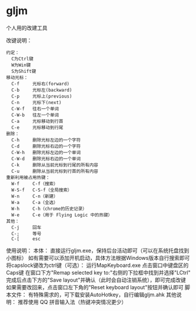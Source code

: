# gljm
个人用的改建工具

改键说明：
```
约定：
  C为Ctrl键
  W为Win键
  S为Shift键
移动光标：
  C-f     光标右(forward)
  C-b     光标左(backward)
  C-p     光标上(previous)
  C-n     光标下(next)
  C-W-f   往右一个单词
  C-W-b   往左一个单词
  C-a     光标移动到行首
  C-e     光标移动到行尾
删除：
  C-h     删除光标左边的一个字符
  C-d     删除光标右边的一个字符
  C-W-h   删除光标左边的一个单词
  C-W-d   删除光标右边的一个单词
  C-k     删除从当前光标到行尾的所有内容
  C-u     删除从当前光标到行首的所有内容
重新利用被占用热键：
  W-f     C-f（搜索）
  W-S-f   C-S-f（全局搜索）
  W-n     C-n（新建）
  W-a     C-a（全选）
  W-h     C-h（chrome的历史记录）
  W-e     C-e（用于 Flying Logic 中的热键）
其他：
  C-j     回车
  C-;     等号
  C-[     esc
```

使用说明：
  本体：
    直接运行gljm.exe，保持后台活动即可（可以在系统托盘找到小图标）
    如有需要可以添加开机启动，具体方法根据Windows版本自行搜索即可
  将capslock键改为ctrl键（可选）：
    运行MapKeyboard.exe
    点击窗口中键盘区的Caps键
    在窗口下方"Remap selected key to:"右侧的下拉框中找到并选择"LCtrl"
    完成后点击下方的"Save layout"并确认（此时会自动注销系统），即可完成改键
    如果需要改回来，点击窗口左下角的"Reset keyboard layout"按钮并确认即可
  脚本文件：
    有特殊需求的，可下载安装AutoHotkey，自行编辑gljm.ahk
  其他说明：
    推荐使用 QQ 拼音输入法（热键冲突情况更少）
